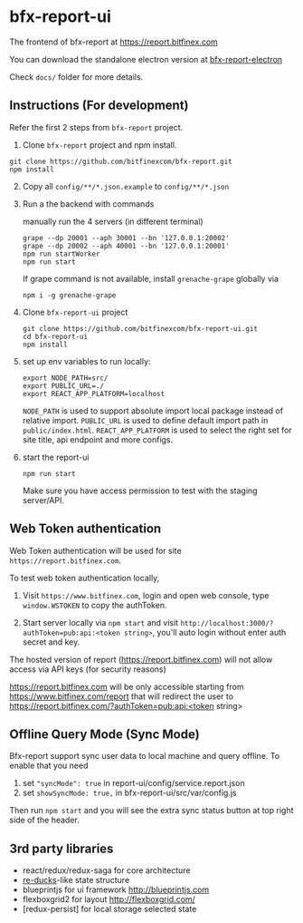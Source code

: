 # bfx-report-ui

The frontend of bfx-report at https://report.bitfinex.com

You can download the standalone electron version at [bfx-report-electron](https://github.com/bitfinexcom/bfx-report-electron)

Check `docs/` folder for more details.

## Instructions (For development)

Refer the first 2 steps from `bfx-report` project.

1. Clone `bfx-report` project and npm install.

```
git clone https://github.com/bitfinexcom/bfx-report.git
npm install
```

2. Copy all `config/**/*.json.example` to `config/**/*.json`

3. Run a the backend with commands

    manually run the 4 servers (in different terminal)

    ```
    grape --dp 20001 --aph 30001 --bn '127.0.0.1:20002'
    grape --dp 20002 --aph 40001 --bn '127.0.0.1:20001'
    npm run startWorker
    npm run start
    ```

    If grape command is not available, install  `grenache-grape` globally via

    `npm i -g grenache-grape`

4. Clone `bfx-report-ui` project

    ```
    git clone https://github.com/bitfinexcom/bfx-report-ui.git
    cd bfx-report-ui
    npm install
    ```

5. set up env variables to run locally:

    ```
    export NODE_PATH=src/
    export PUBLIC_URL=./
    export REACT_APP_PLATFORM=localhost
    ```

    `NODE_PATH` is used to support absolute import local package instead of relative import.
    `PUBLIC_URL` is used to define default import path in `public/index.html`.
    `REACT_APP_PLATFORM` is used to select the right set for site title, api endpoint and more configs.

6. start the report-ui

    ```
    npm run start
    ```

    Make sure you have access permission to test with the staging server/API.

## Web Token authentication

Web Token authentication will be used for site `https://report.bitfinex.com`.

To test web token authentication locally,

1. Visit `https://www.bitfinex.com`, login and open web console, type `window.WSTOKEN` to copy the authToken.

2. Start server locally via `npm start` and visit `http://localhost:3000/?authToken=pub:api:<token string>`, you'll auto login without enter auth secret and key.

The hosted version of report (https://report.bitfinex.com) will not allow access via API keys (for security reasons)

https://report.bitfinex.com will be only accessible starting from https://www.bitfinex.com/report that will redirect the user to https://report.bitfinex.com/?authToken=pub:api:<token string>

## Offline Query Mode (Sync Mode)

Bfx-report support sync user data to local machine and query offline. To enable that you need
1. set `"syncMode": true` in report-ui/config/service.report.json
2. set `showSyncMode: true,` in bfx-report-ui/src/var/config.js

Then run `npm start` and you will see the extra sync status button at top right side of the header.

## 3rd party libraries

* react/redux/redux-saga for core architecture
* [re-ducks](https://github.com/alexnm/re-ducks)-like state structure
* blueprintjs for ui framework http://blueprintjs.com
* flexboxgrid2 for layout http://flexboxgrid.com/
* [redux-persist] for local storage selected state

